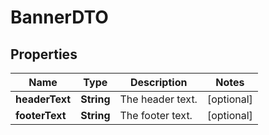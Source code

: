 

# BannerDTO

## Properties

Name | Type | Description | Notes
------------ | ------------- | ------------- | -------------
**headerText** | **String** | The header text. |  [optional]
**footerText** | **String** | The footer text. |  [optional]



